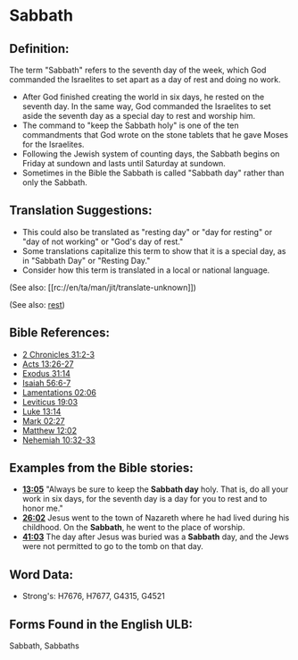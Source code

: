 # Sabbath

## Definition:

The term "Sabbath" refers to the seventh day of the week, which God commanded the Israelites to set apart as a day of rest and doing no work.

* After God finished creating the world in six days, he rested on the seventh day. In the same way, God commanded the Israelites to set aside the seventh day as a special day to rest and worship him.
* The command to "keep the Sabbath holy" is one of the ten commandments that God wrote on the stone tablets that he gave Moses for the Israelites.
* Following the Jewish system of counting days, the Sabbath begins on Friday at sundown and lasts until Saturday at sundown.
* Sometimes in the Bible the Sabbath is called "Sabbath day" rather than only the Sabbath.

## Translation Suggestions:

* This could also be translated as "resting day" or "day for resting" or "day of not working" or "God's day of rest."
* Some translations capitalize this term to show that it is a special day, as in "Sabbath Day" or "Resting Day."
* Consider how this term is translated in a local or national language.

(See also: [[rc://en/ta/man/jit/translate-unknown]])

(See also: [rest](../other/rest.md))

## Bible References:

* [2 Chronicles 31:2-3](rc://en/tn/help/2ch/31/02)
* [Acts 13:26-27](rc://en/tn/help/act/13/26)
* [Exodus 31:14](rc://en/tn/help/exo/31/14)
* [Isaiah 56:6-7](rc://en/tn/help/isa/56/06)
* [Lamentations 02:06](rc://en/tn/help/lam/02/06)
* [Leviticus 19:03](rc://en/tn/help/lev/19/03)
* [Luke 13:14](rc://en/tn/help/luk/13/14)
* [Mark 02:27](rc://en/tn/help/mrk/02/27)
* [Matthew 12:02](rc://en/tn/help/mat/12/02)
* [Nehemiah 10:32-33](rc://en/tn/help/neh/10/32)

## Examples from the Bible stories:

* __[13:05](rc://en/tn/help/obs/13/05)__ "Always be sure to keep the __Sabbath day__ holy. That is, do all your work in six days, for the seventh day is a day for you to rest and to honor me."
* __[26:02](rc://en/tn/help/obs/26/02)__ Jesus went to the town of Nazareth where he had lived during his childhood. On the __Sabbath__, he went to the place of worship.
* __[41:03](rc://en/tn/help/obs/41/03)__ The day after Jesus was buried was a __Sabbath__ day, and the Jews were not permitted to go to the tomb on that day.

## Word Data:

* Strong's: H7676, H7677, G4315, G4521

## Forms Found in the English ULB:

Sabbath, Sabbaths


